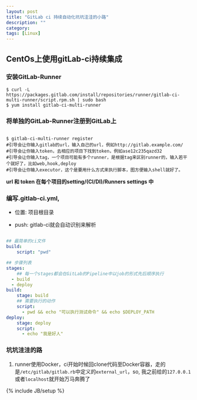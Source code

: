```yaml
---
layout: post
title: "GitLab ci 持续自动化坑坑洼洼的小路"
description: ""
category: 
tags: [Linux]
---
```


## CentOs上使用gitLab-ci持续集成

### 安装GitLab-Runner

```
$ curl -L https://packages.gitlab.com/install/repositories/runner/gitlab-ci-multi-runner/script.rpm.sh | sudo bash
$ yum install gitlab-ci-multi-runner

```

### 将单独的GitLab-Runner注册到GitLab上
```

$ gitlab-ci-multi-runner register
#引导会让你输入gitlab的url，输入自己的url，例如http://gitlab.example.com/
#引导会让你输入token，去相应的项目下找到token，例如ase12c235qazd32
#引导会让你输入tag，一个项目可能有多个runner，是根据tag来区别runner的，输入若干个就好了，比如web,hook,deploy
#引导会让你输入executor，这个是要用什么方式来执行脚本，图方便输入shell就好了。

```
**url 和 token 在每个项目的setting/(CI/DI)/Runners settings 中**


### 编写.gitlab-ci.yml,
- 位置: 项目根目录

- push: gitlab-ci就会自动识别来解析

```yaml

## 最简单的ci文件
build:
    script: "pwd"

```

```yaml
## 步骤列表
stages:   
    ## 每一个stages都会在GitLab的Pipeline中以job的形式先后顺序执行    
  - build 
  - deploy
build:
    stage: build
    ## 需要执行的动作
    script: 
      - pwd && echo "可以执行测试命令" && echo $DEPLOY_PATH
deploy:
    stage: deploy
    script: 
      - echo "我是好人"


```


### 坑坑洼洼的路

1. runner使用Docker，ci开始时候回clone代码至Docker容器，走的是`/etc/gitlab/gitlab.rb`中定义的`external_url`，so, 我之前给的`127.0.0.1`或者`localhost`就开始万马奔腾了



{% include JB/setup %}
